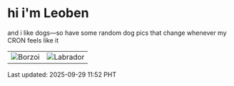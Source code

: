# hi i'm Leoben

and i like dogs—so have some random dog pics that change whenever my CRON feels like it

|  |  |
|--------|----------|
| ![Borzoi](https://random-dog-vercel.vercel.app/api/random-borzoi?v=1759117940) | ![Labrador](https://random-dog-vercel.vercel.app/api/random-labrador?v=1759117940) |

Last updated: 2025-09-29 11:52 PHT
